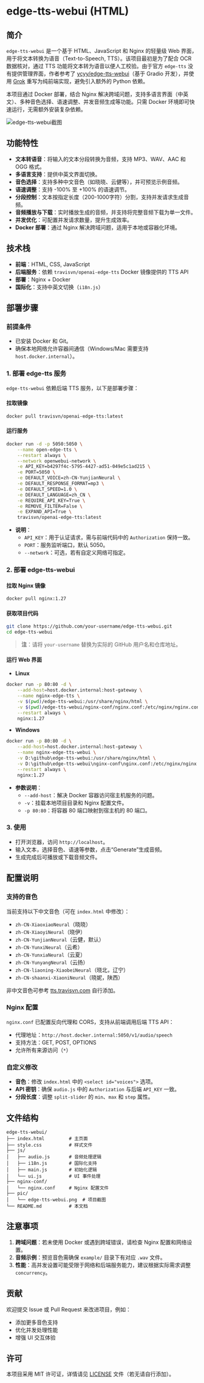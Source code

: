# edge-tts-webui (HTML)

## 简介

`edge-tts-webui` 是一个基于 HTML、JavaScript 和 Nginx 的轻量级 Web 界面，用于将文本转换为语音（Text-to-Speech, TTS）。该项目最初是为了配合 OCR 数据核对，通过 TTS 功能将文本转为语音以便人工校验。由于官方 `edge-tts` 没有提供管理界面，作者参考了 [ycyy/edge-tts-webui](https://github.com/ycyy/edge-tts-webui)（基于 Gradio 开发），并使用 [Grok](https://grok.com/) 重写为纯前端实现，避免引入额外的 Python 依赖。

本项目通过 Docker 部署，结合 Nginx 解决跨域问题，支持多语言界面（中英文）、多种音色选择、语速调整、并发音频生成等功能。只需 Docker 环境即可快速运行，无需额外安装复杂依赖。

![edge-tts-webui截图](./pic/edge-tts-webui-cn.png)

## 功能特性

- **文本转语音**：将输入的文本分段转换为音频，支持 MP3、WAV、AAC 和 OGG 格式。
- **多语言支持**：提供中英文界面切换。
- **音色选择**：支持多种中文音色（如晓晓、云健等），并可预览示例音频。
- **语速调整**：支持 -100% 至 +100% 的语速调节。
- **分段控制**：文本按指定长度（200-1000字符）分割，支持并发请求生成音频。
- **音频播放与下载**：实时播放生成的音频，并支持将完整音频下载为单一文件。
- **并发优化**：可配置并发请求数量，提升生成效率。
- **Docker 部署**：通过 Nginx 解决跨域问题，适用于本地或容器化环境。

## 技术栈

- **前端**：HTML, CSS, JavaScript
- **后端服务**：依赖 `travisvn/openai-edge-tts` Docker 镜像提供的 TTS API
- **部署**：Nginx + Docker
- **国际化**：支持中英文切换（`i18n.js`）

## 部署步骤

### 前提条件

- 已安装 Docker 和 Git。
- 确保本地网络允许容器间通信（Windows/Mac 需要支持 `host.docker.internal`）。

### 1. 部署 edge-tts 服务

`edge-tts-webui` 依赖后端 TTS 服务，以下是部署步骤：

#### 拉取镜像
```bash
docker pull travisvn/openai-edge-tts:latest
```

#### 运行服务
```bash
docker run -d -p 5050:5050 \
    --name open-edge-tts \
    --restart always \
    --network openwebui-network \
    -e API_KEY=b4297f4c-5795-4427-ad51-049e5c1ad215 \
    -e PORT=5050 \
    -e DEFAULT_VOICE=zh-CN-YunjianNeural \
    -e DEFAULT_RESPONSE_FORMAT=mp3 \
    -e DEFAULT_SPEED=1.0 \
    -e DEFAULT_LANGUAGE=zh_CN \
    -e REQUIRE_API_KEY=True \
    -e REMOVE_FILTER=False \
    -e EXPAND_API=True \
    travisvn/openai-edge-tts:latest
```

- **说明**：
  - `API_KEY`：用于认证请求，需与前端代码中的 `Authorization` 保持一致。
  - `PORT`：服务监听端口，默认 5050。
  - `--network`：可选，若有自定义网络可指定。

### 2. 部署 edge-tts-webui

#### 拉取 Nginx 镜像
```bash
docker pull nginx:1.27
```

#### 获取项目代码
```bash
git clone https://github.com/your-username/edge-tts-webui.git
cd edge-tts-webui
```

> **注**：请将 `your-username` 替换为实际的 GitHub 用户名和仓库地址。

#### 运行 Web 界面

- **Linux**
```bash
docker run -p 80:80 -d \
    --add-host=host.docker.internal:host-gateway \
    --name nginx-edge-tts \
    -v $(pwd)/edge-tts-webui:/usr/share/nginx/html \
    -v $(pwd)/edge-tts-webui/nginx-conf/nginx.conf:/etc/nginx/nginx.conf \
    --restart always \
    nginx:1.27
```

- **Windows**
```bash
docker run -p 80:80 -d \
    --add-host=host.docker.internal:host-gateway \
    --name nginx-edge-tts-webui \
    -v D:\github\edge-tts-webui:/usr/share/nginx/html \
    -v D:\github\edge-tts-webui\nginx-conf\nginx.conf:/etc/nginx/nginx.conf \
    --restart always \
    nginx:1.27
```

- **参数说明**：
  - `--add-host`：解决 Docker 容器访问宿主机服务的问题。
  - `-v`：挂载本地项目目录和 Nginx 配置文件。
  - `-p 80:80`：将容器 80 端口映射到宿主机的 80 端口。

### 3. 使用

- 打开浏览器，访问 `http://localhost`。
- 输入文本，选择音色、语速等参数，点击“Generate”生成音频。
- 生成完成后可播放或下载音频文件。

## 配置说明

### 支持的音色
当前支持以下中文音色（可在 `index.html` 中修改）：
- `zh-CN-XiaoxiaoNeural`（晓晓）
- `zh-CN-XiaoyiNeural`（晓伊）
- `zh-CN-YunjianNeural`（云健，默认）
- `zh-CN-YunxiNeural`（云希）
- `zh-CN-YunxiaNeural`（云夏）
- `zh-CN-YunyangNeural`（云扬）
- `zh-CN-liaoning-XiaobeiNeural`（晓北，辽宁）
- `zh-CN-shaanxi-XiaoniNeural`（晓妮，陕西）

非中文音色可参考 [tts.travisvn.com](https://tts.travisvn.com) 自行添加。

### Nginx 配置
`nginx.conf` 已配置反向代理和 CORS，支持从前端调用后端 TTS API：
- 代理地址：`http://host.docker.internal:5050/v1/audio/speech`
- 支持方法：GET, POST, OPTIONS
- 允许所有来源访问（`*`）

### 自定义修改
- **音色**：修改 `index.html` 中的 `<select id="voices">` 选项。
- **API 密钥**：确保 `audio.js` 中的 `Authorization` 与后端 `API_KEY` 一致。
- **分段长度**：调整 `split-slider` 的 `min`、`max` 和 `step` 属性。

## 文件结构

```
edge-tts-webui/
├── index.html         # 主页面
├── style.css          # 样式文件
├── js/
│   ├── audio.js       # 音频处理逻辑
│   ├── i18n.js        # 国际化支持
│   ├── main.js        # 初始化逻辑
│   └── ui.js          # UI 事件处理
├── nginx-conf/
│   └── nginx.conf     # Nginx 配置文件
├── pic/
│   └── edge-tts-webui.png  # 项目截图
└── README.md          # 本文档
```

## 注意事项

1. **跨域问题**：若未使用 Docker 或遇到跨域错误，请检查 Nginx 配置和网络设置。
2. **音频示例**：预览音色需确保 `example/` 目录下有对应 `.wav` 文件。
3. **性能**：高并发设置可能受限于网络和后端服务能力，建议根据实际需求调整 `concurrency`。

## 贡献

欢迎提交 Issue 或 Pull Request 来改进项目，例如：
- 添加更多音色支持
- 优化并发处理性能
- 增强 UI 交互体验

## 许可

本项目采用 MIT 许可证，详情请见 [LICENSE](LICENSE) 文件（若无请自行添加）。